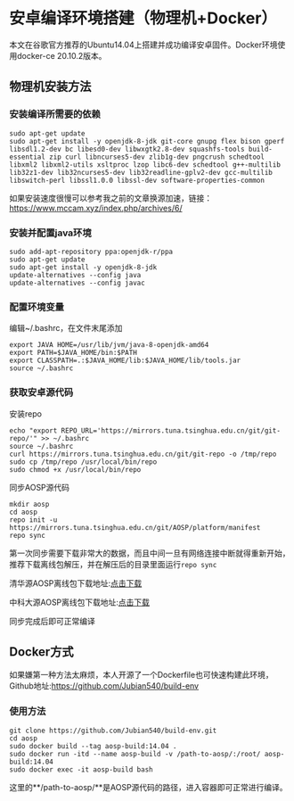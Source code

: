 # 安卓编译环境搭建（物理机+Docker）

本文在谷歌官方推荐的Ubuntu14.04上搭建并成功编译安卓固件。Docker环境使用docker-ce 20.10.2版本。

## 物理机安装方法

### 安装编译所需要的依赖

```shell
sudo apt-get update
sudo apt-get install -y openjdk-8-jdk git-core gnupg flex bison gperf libsdl1.2-dev bc libesd0-dev libwxgtk2.8-dev squashfs-tools build-essential zip curl libncurses5-dev zlib1g-dev pngcrush schedtool libxml2 libxml2-utils xsltproc lzop libc6-dev schedtool g++-multilib lib32z1-dev lib32ncurses5-dev lib32readline-gplv2-dev gcc-multilib libswitch-perl libssl1.0.0 libssl-dev software-properties-common
```

如果安装速度很慢可以参考我之前的文章换源加速，链接：https://www.mccam.xyz/index.php/archives/6/

### 安装并配置java环境

```shell
sudo add-apt-repository ppa:openjdk-r/ppa
sudo apt-get update
sudo apt-get install -y openjdk-8-jdk
update-alternatives --config java
update-alternatives --config javac
```

### 配置环境变量

编辑~/.bashrc，在文件末尾添加

```shell
export JAVA HOME=/usr/lib/jvm/java-8-openjdk-amd64
export PATH=$JAVA_HOME/bin:$PATH
export CLASSPATH=.:$JAVA_HOME/lib:$JAVA_HOME/lib/tools.jar
source ~/.bashrc
```

###  获取安卓源代码

安装repo

```shell
echo "export REPO_URL='https://mirrors.tuna.tsinghua.edu.cn/git/git-repo/'" >> ~/.bashrc
source ~/.bashrc
curl https://mirrors.tuna.tsinghua.edu.cn/git/git-repo -o /tmp/repo
sudo cp /tmp/repo /usr/local/bin/repo
sudo chmod +x /usr/local/bin/repo
```

同步AOSP源代码

```shell
mkdir aosp
cd aosp
repo init -u https://mirrors.tuna.tsinghua.edu.cn/git/AOSP/platform/manifest
repo sync
```

第一次同步需要下载非常大的数据，而且中间一旦有网络连接中断就得重新开始，推荐下载离线包解压，并在解压后的目录里面运行`repo sync`

清华源AOSP离线包下载地址:[点击下载](https://mirrors.tuna.tsinghua.edu.cn/aosp-monthly/aosp-latest.tar)

中科大源AOSP离线包下载地址:[点击下载](https://mirrors.ustc.edu.cn/aosp-monthly/aosp-latest.tar)

同步完成后即可正常编译

## Docker方式

如果嫌第一种方法太麻烦，本人开源了一个Dockerfile也可快速构建此环境，Github地址:https://github.com/Jubian540/build-env

### 使用方法

```shell
git clone https://github.com/Jubian540/build-env.git
cd aosp
sudo docker build --tag aosp-build:14.04 .
sudo docker run -itd --name aosp-build -v /path-to-aosp/:/root/ aosp-build:14.04
sudo docker exec -it aosp-build bash
```

这里的**/path-to-aosp/**是AOSP源代码的路径，进入容器即可正常进行编译。